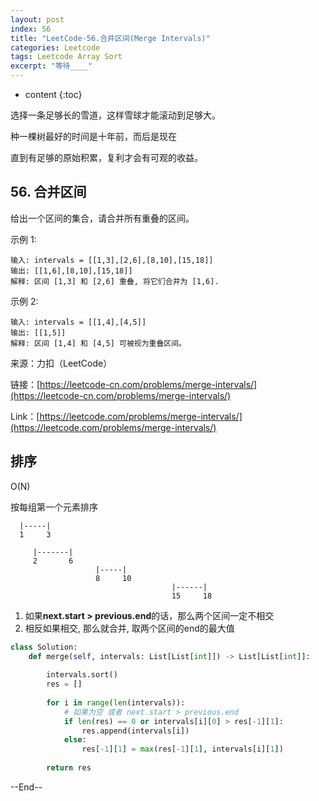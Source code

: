 ```yaml
---
layout: post
index: 56
title: "LeetCode-56.合并区间(Merge Intervals)"
categories: Leetcode
tags: Leetcode Array Sort
excerpt: "等待____"
---
```


* content
{:toc}

选择一条足够长的雪道，这样雪球才能滚动到足够大。

种一棵树最好的时间是十年前，而后是现在

直到有足够的原始积累，复利才会有可观的收益。

## 56. 合并区间

给出一个区间的集合，请合并所有重叠的区间。

示例 1:

```
输入: intervals = [[1,3],[2,6],[8,10],[15,18]]
输出: [[1,6],[8,10],[15,18]]
解释: 区间 [1,3] 和 [2,6] 重叠, 将它们合并为 [1,6].
```

示例 2:

```
输入: intervals = [[1,4],[4,5]]
输出: [[1,5]]
解释: 区间 [1,4] 和 [4,5] 可被视为重叠区间。
```

来源：力扣（LeetCode）

链接：[https://leetcode-cn.com/problems/merge-intervals/](https://leetcode-cn.com/problems/merge-intervals/)

Link：[https://leetcode.com/problems/merge-intervals/](https://leetcode.com/problems/merge-intervals/)

## 排序

O(N)

按每组第一个元素排序

```
  |-----|
  1     3

     |-------|
     2       6
                   |-----|
                   8     10
                                    |------|
                                    15     18
```

1. 如果**next.start > previous.end**的话，那么两个区间一定不相交
2. 相反如果相交, 那么就合并, 取两个区间的end的最大值

```python
class Solution:
    def merge(self, intervals: List[List[int]]) -> List[List[int]]:
        
        intervals.sort()
        res = []
        
        for i in range(len(intervals)):
            # 如果为空 或者 next.start > previous.end
            if len(res) == 0 or intervals[i][0] > res[-1][1]:
                res.append(intervals[i])
            else:
                res[-1][1] = max(res[-1][1], intervals[i][1])
            
        return res
```

--End--